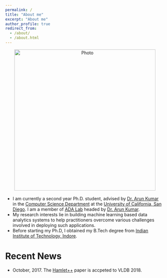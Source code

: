 ```yaml
---
permalink: /
title: "About me"
excerpt: "About me"
author_profile: true
redirect_from: 
  - /about/
  - /about.html
---
```


<p align="center">
  <img src="https://pvn25.github.io/files/vraj.jpeg?raw=true" alt="Photo" style="width: 450px;"/> 
</p>

* I am currently a second year Ph.D. student, advised by [Dr. Arun Kumar](http://cseweb.ucsd.edu/~arunkk/) in the [Computer Science Department](http://cse.ucsd.edu/) at the  [University of California, San Diego](https://ucsd.edu/). I am a member of [ADA Lab](https://adalabucsd.github.io/) headed by [Dr. Arun Kumar](http://cseweb.ucsd.edu/~arunkk/).
* My research interests lie in building machine learning based data analytics systems to help practitioners overcome various challenges involved in deploying such applications.
* Before starting my Ph.D, I obtained my B.Tech degree from [Indian Institute of Technology, Indore](http://www.iiti.ac.in/).


# Recent News
* October, 2017. The [Hamlet++](https://adalabucsd.github.io/hamlet.html) paper is accpeted to VLDB 2018.
